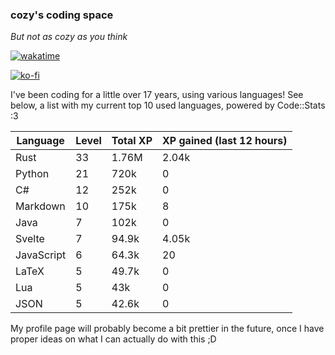 ### cozy's coding space
*But not as cozy as you think*

[![wakatime](https://wakatime.com/badge/user/c0ba07bb-3421-41be-bd1a-d611e670f250.svg)](https://wakatime.com/@c0ba07bb-3421-41be-bd1a-d611e670f250)

[![ko-fi](https://ko-fi.com/img/githubbutton_sm.svg)](https://ko-fi.com/J3J75ITL4)

I've been coding for a little over 17 years, using various languages! See below, a list with my current top 10 used languages, powered by Code::Stats :3
    
| Language | Level | Total XP | XP gained (last 12 hours) |
| --- | --- | --- | --- |
| Rust | 33 | 1.76M | 2.04k |
| Python | 21 | 720k | 0 |
| C# | 12 | 252k | 0 |
| Markdown | 10 | 175k | 8 |
| Java | 7 | 102k | 0 |
| Svelte | 7 | 94.9k | 4.05k |
| JavaScript | 6 | 64.3k | 20 |
| LaTeX | 5 | 49.7k | 0 |
| Lua | 5 | 43k | 0 |
| JSON | 5 | 42.6k | 0 |
    
My profile page will probably become a bit prettier in the future, once I have proper ideas on what I can actually do with this ;D